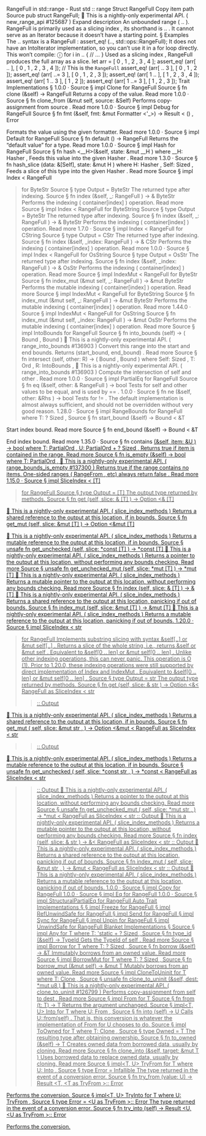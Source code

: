 RangeFull in std::range - Rust
std
::
range
Struct
RangeFull
Copy item path
Source
pub struct RangeFull;
🔬
This is a nightly-only experimental API. (
new_range_api
#125687
)
Expand description
An unbounded range (
..
).
RangeFull
is primarily used as a
slicing index
, its shorthand is
..
.
It cannot serve as an
Iterator
because it doesn’t have a starting point.
§
Examples
The
..
syntax is a
RangeFull
:
assert_eq!
(.., std::ops::RangeFull);
It does not have an
IntoIterator
implementation, so you can’t use it in
a
for
loop directly. This won’t compile:
ⓘ
for
i
in
.. {
// ...
}
Used as a
slicing index
,
RangeFull
produces the full array as a slice.
let
arr = [
0
,
1
,
2
,
3
,
4
];
assert_eq!
(arr[ ..  ], [
0
,
1
,
2
,
3
,
4
]);
// This is the `RangeFull`
assert_eq!
(arr[ ..
3
], [
0
,
1
,
2
]);
assert_eq!
(arr[ ..=
3
], [
0
,
1
,
2
,
3
]);
assert_eq!
(arr[
1
..  ], [
1
,
2
,
3
,
4
]);
assert_eq!
(arr[
1
..
3
], [
1
,
2
]);
assert_eq!
(arr[
1
..=
3
], [
1
,
2
,
3
]);
Trait Implementations
§
1.0.0
·
Source
§
impl
Clone
for
RangeFull
Source
§
fn
clone
(&self) ->
RangeFull
Returns a copy of the value.
Read more
1.0.0
·
Source
§
fn
clone_from
(&mut self, source: &Self)
Performs copy-assignment from
source
.
Read more
1.0.0
·
Source
§
impl
Debug
for
RangeFull
Source
§
fn
fmt
(&self, fmt: &mut
Formatter
<'_>) ->
Result
<
()
,
Error
>
Formats the value using the given formatter.
Read more
1.0.0
·
Source
§
impl
Default
for
RangeFull
Source
§
fn
default
() ->
RangeFull
Returns the “default value” for a type.
Read more
1.0.0
·
Source
§
impl
Hash
for
RangeFull
Source
§
fn
hash
<__H>(&self, state:
&mut __H
)
where
    __H:
Hasher
,
Feeds this value into the given
Hasher
.
Read more
1.3.0
·
Source
§
fn
hash_slice
<H>(data: &[Self], state:
&mut H
)
where
    H:
Hasher
,
    Self:
Sized
,
Feeds a slice of this type into the given
Hasher
.
Read more
Source
§
impl
Index
<
RangeFull
> for
ByteStr
Source
§
type
Output
=
ByteStr
The returned type after indexing.
Source
§
fn
index
(&self, _:
RangeFull
) -> &
ByteStr
Performs the indexing (
container[index]
) operation.
Read more
Source
§
impl
Index
<
RangeFull
> for
ByteString
Source
§
type
Output
=
ByteStr
The returned type after indexing.
Source
§
fn
index
(&self, _:
RangeFull
) -> &
ByteStr
Performs the indexing (
container[index]
) operation.
Read more
1.7.0
·
Source
§
impl
Index
<
RangeFull
> for
CString
Source
§
type
Output
=
CStr
The returned type after indexing.
Source
§
fn
index
(&self, _index:
RangeFull
) -> &
CStr
Performs the indexing (
container[index]
) operation.
Read more
1.0.0
·
Source
§
impl
Index
<
RangeFull
> for
OsString
Source
§
type
Output
=
OsStr
The returned type after indexing.
Source
§
fn
index
(&self, _index:
RangeFull
) -> &
OsStr
Performs the indexing (
container[index]
) operation.
Read more
Source
§
impl
IndexMut
<
RangeFull
> for
ByteStr
Source
§
fn
index_mut
(&mut self, _:
RangeFull
) -> &mut
ByteStr
Performs the mutable indexing (
container[index]
) operation.
Read more
Source
§
impl
IndexMut
<
RangeFull
> for
ByteString
Source
§
fn
index_mut
(&mut self, _:
RangeFull
) -> &mut
ByteStr
Performs the mutable indexing (
container[index]
) operation.
Read more
1.44.0
·
Source
§
impl
IndexMut
<
RangeFull
> for
OsString
Source
§
fn
index_mut
(&mut self, _index:
RangeFull
) -> &mut
OsStr
Performs the mutable indexing (
container[index]
) operation.
Read more
Source
§
impl<T>
IntoBounds
<T> for
RangeFull
Source
§
fn
into_bounds
(self) -> (
Bound
<T>,
Bound
<T>)
🔬
This is a nightly-only experimental API. (
range_into_bounds
#136903
)
Convert this range into the start and end bounds.
Returns
(start_bound, end_bound)
.
Read more
Source
§
fn
intersect
<R>(self, other: R) -> (
Bound
<T>,
Bound
<T>)
where
    Self:
Sized
,
    T:
Ord
,
    R:
IntoBounds
<T>,
🔬
This is a nightly-only experimental API. (
range_into_bounds
#136903
)
Compute the intersection of
self
and
other
.
Read more
1.0.0
·
Source
§
impl
PartialEq
for
RangeFull
Source
§
fn
eq
(&self, other: &
RangeFull
) ->
bool
Tests for
self
and
other
values to be equal, and is used by
==
.
1.0.0
·
Source
§
fn
ne
(&self, other:
&Rhs
) ->
bool
Tests for
!=
. The default implementation is almost always sufficient,
and should not be overridden without very good reason.
1.28.0
·
Source
§
impl<T>
RangeBounds
<T> for
RangeFull
where
    T: ?
Sized
,
Source
§
fn
start_bound
(&self) ->
Bound
<
&T
>
Start index bound.
Read more
Source
§
fn
end_bound
(&self) ->
Bound
<
&T
>
End index bound.
Read more
1.35.0
·
Source
§
fn
contains
<U>(&self, item:
&U
) ->
bool
where
    T:
PartialOrd
<U>,
    U:
PartialOrd
<T> + ?
Sized
,
Returns
true
if
item
is contained in the range.
Read more
Source
§
fn
is_empty
(&self) ->
bool
where
    T:
PartialOrd
,
🔬
This is a nightly-only experimental API. (
range_bounds_is_empty
#137300
)
Returns
true
if the range contains no items.
One-sided ranges (
RangeFrom
, etc) always return
false
.
Read more
1.15.0
·
Source
§
impl<T>
SliceIndex
<
[T]
> for
RangeFull
Source
§
type
Output
=
[T]
The output type returned by methods.
Source
§
fn
get
(self, slice: &
[T]
) ->
Option
<&
[T]
>
🔬
This is a nightly-only experimental API. (
slice_index_methods
)
Returns a shared reference to the output at this location, if in
bounds.
Source
§
fn
get_mut
(self, slice: &mut
[T]
) ->
Option
<&mut
[T]
>
🔬
This is a nightly-only experimental API. (
slice_index_methods
)
Returns a mutable reference to the output at this location, if in
bounds.
Source
§
unsafe fn
get_unchecked
(self, slice:
*const
[T]
) ->
*const
[T]
🔬
This is a nightly-only experimental API. (
slice_index_methods
)
Returns a pointer to the output at this location, without
performing any bounds checking.
Read more
Source
§
unsafe fn
get_unchecked_mut
(self, slice:
*mut
[T]
) ->
*mut
[T]
🔬
This is a nightly-only experimental API. (
slice_index_methods
)
Returns a mutable pointer to the output at this location, without
performing any bounds checking.
Read more
Source
§
fn
index
(self, slice: &
[T]
) -> &
[T]
🔬
This is a nightly-only experimental API. (
slice_index_methods
)
Returns a shared reference to the output at this location, panicking
if out of bounds.
Source
§
fn
index_mut
(self, slice: &mut
[T]
) -> &mut
[T]
🔬
This is a nightly-only experimental API. (
slice_index_methods
)
Returns a mutable reference to the output at this location, panicking
if out of bounds.
1.20.0
·
Source
§
impl
SliceIndex
<
str
> for
RangeFull
Implements substring slicing with syntax
&self[..]
or
&mut self[..]
.
Returns a slice of the whole string, i.e., returns
&self
or
&mut self
. Equivalent to
&self[0 .. len]
or
&mut self[0 .. len]
. Unlike
other indexing operations, this can never panic.
This operation is
O
(1).
Prior to 1.20.0, these indexing operations were still supported by
direct implementation of
Index
and
IndexMut
.
Equivalent to
&self[0 .. len]
or
&mut self[0 .. len]
.
Source
§
type
Output
=
str
The output type returned by methods.
Source
§
fn
get
(self, slice: &
str
) ->
Option
<&<
RangeFull
as
SliceIndex
<
str
>>::
Output
>
🔬
This is a nightly-only experimental API. (
slice_index_methods
)
Returns a shared reference to the output at this location, if in
bounds.
Source
§
fn
get_mut
(
    self,
    slice: &mut
str
,
) ->
Option
<&mut <
RangeFull
as
SliceIndex
<
str
>>::
Output
>
🔬
This is a nightly-only experimental API. (
slice_index_methods
)
Returns a mutable reference to the output at this location, if in
bounds.
Source
§
unsafe fn
get_unchecked
(
    self,
    slice:
*const
str
,
) ->
*const
<
RangeFull
as
SliceIndex
<
str
>>::
Output
🔬
This is a nightly-only experimental API. (
slice_index_methods
)
Returns a pointer to the output at this location, without
performing any bounds checking.
Read more
Source
§
unsafe fn
get_unchecked_mut
(
    self,
    slice:
*mut
str
,
) ->
*mut
<
RangeFull
as
SliceIndex
<
str
>>::
Output
🔬
This is a nightly-only experimental API. (
slice_index_methods
)
Returns a mutable pointer to the output at this location, without
performing any bounds checking.
Read more
Source
§
fn
index
(self, slice: &
str
) -> &<
RangeFull
as
SliceIndex
<
str
>>::
Output
🔬
This is a nightly-only experimental API. (
slice_index_methods
)
Returns a shared reference to the output at this location, panicking
if out of bounds.
Source
§
fn
index_mut
(
    self,
    slice: &mut
str
,
) -> &mut <
RangeFull
as
SliceIndex
<
str
>>::
Output
🔬
This is a nightly-only experimental API. (
slice_index_methods
)
Returns a mutable reference to the output at this location, panicking
if out of bounds.
1.0.0
·
Source
§
impl
Copy
for
RangeFull
1.0.0
·
Source
§
impl
Eq
for
RangeFull
1.0.0
·
Source
§
impl
StructuralPartialEq
for
RangeFull
Auto Trait Implementations
§
§
impl
Freeze
for
RangeFull
§
impl
RefUnwindSafe
for
RangeFull
§
impl
Send
for
RangeFull
§
impl
Sync
for
RangeFull
§
impl
Unpin
for
RangeFull
§
impl
UnwindSafe
for
RangeFull
Blanket Implementations
§
Source
§
impl<T>
Any
for T
where
    T: 'static + ?
Sized
,
Source
§
fn
type_id
(&self) ->
TypeId
Gets the
TypeId
of
self
.
Read more
Source
§
impl<T>
Borrow
<T> for T
where
    T: ?
Sized
,
Source
§
fn
borrow
(&self) ->
&T
Immutably borrows from an owned value.
Read more
Source
§
impl<T>
BorrowMut
<T> for T
where
    T: ?
Sized
,
Source
§
fn
borrow_mut
(&mut self) ->
&mut T
Mutably borrows from an owned value.
Read more
Source
§
impl<T>
CloneToUninit
for T
where
    T:
Clone
,
Source
§
unsafe fn
clone_to_uninit
(&self, dest:
*mut
u8
)
🔬
This is a nightly-only experimental API. (
clone_to_uninit
#126799
)
Performs copy-assignment from
self
to
dest
.
Read more
Source
§
impl<T>
From
<T> for T
Source
§
fn
from
(t: T) -> T
Returns the argument unchanged.
Source
§
impl<T, U>
Into
<U> for T
where
    U:
From
<T>,
Source
§
fn
into
(self) -> U
Calls
U::from(self)
.
That is, this conversion is whatever the implementation of
From
<T> for U
chooses to do.
Source
§
impl<T>
ToOwned
for T
where
    T:
Clone
,
Source
§
type
Owned
= T
The resulting type after obtaining ownership.
Source
§
fn
to_owned
(&self) -> T
Creates owned data from borrowed data, usually by cloning.
Read more
Source
§
fn
clone_into
(&self, target:
&mut T
)
Uses borrowed data to replace owned data, usually by cloning.
Read more
Source
§
impl<T, U>
TryFrom
<U> for T
where
    U:
Into
<T>,
Source
§
type
Error
=
Infallible
The type returned in the event of a conversion error.
Source
§
fn
try_from
(value: U) ->
Result
<T, <T as
TryFrom
<U>>::
Error
>
Performs the conversion.
Source
§
impl<T, U>
TryInto
<U> for T
where
    U:
TryFrom
<T>,
Source
§
type
Error
= <U as
TryFrom
<T>>::
Error
The type returned in the event of a conversion error.
Source
§
fn
try_into
(self) ->
Result
<U, <U as
TryFrom
<T>>::
Error
>
Performs the conversion.